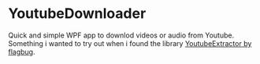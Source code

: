 YoutubeDownloader
=================

Quick and simple WPF app to downlod videos or audio from Youtube.
Something i wanted to try out when i found the library [YoutubeExtractor by flagbug](https://github.com/flagbug/YoutubeExtractor).
